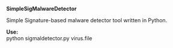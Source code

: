 <b>SimpleSigMalwareDetector</b>

Simple Signature-based malware detector tool written in Python.

<b>Use:</b><br>
python sigmaldetector.py virus.file
